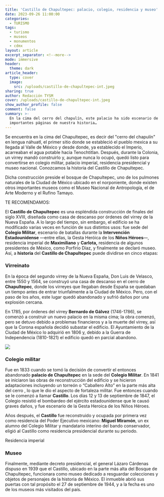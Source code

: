 ```yaml
---
title: 'Castillo de Chapultepec: palacio, colegio, residencia y museo'
date: 2023-09-26 11:00:00
categories:
  - TURISMO
tags:
  - turismo
  - museos
  - monumentos
  - cdmx
layout: article
excerpt_separator: <!--more-->
mode: immersive
header:
  theme: dark
article_header:
  type: cover
  image:
    src: /uploads/castillo-de-chapultepec-int.jpeg
sharing: true
author: Redacción TYSM
cover: /uploads/castillo-de-chapultepec-int.jpeg
show_author_profile: false
comment: false
summary: >-
  En la cima del cerro del chapulín, este palacio ha sido escenario de
  importantes páginas de nuestra historia…
---
```

Se encuentra en la cima del Chapultepec, es decir del "cerro del chapulín" en lengua náhuatl, el primer sitio donde se estableció el pueblo mexica a su llegada al Valle de México y desde donde, ya establecido el Imperio, acarreaban el agua potable hacia Tenochtitlan. Después, durante la Colonia, un virrey mandó construirlo y, aunque nunca lo ocupó, quedó listo para convertirse en colegio militar, palacio imperial, residencia presidencial y museo nacional. Conozcamos la historia del Castillo de Chapultepec.

Dicha construcción preside el bosque de Chapultepec, uno de los pulmones naturales de la Ciudad de México ubicado en el norponiente, donde existen otros importantes museos como el Museo Nacional de Antropología, el de Arte Moderno y el Rufino Tamayo.

TE RECOMENDAMOS:

El **Castillo de Chapultepec** es una espléndida construcción de finales del siglo XVIII, diseñada como casa de descanso por órdenes del virrey de la Nueva España. A lo largo del tiempo, sin embargo, el edificio se ha modificado varias veces en función de sus distintos usos: fue sede del **Colegio Militar**, escenario de batallas durante la **Intervención Estadounidense** —entre ellas, la Gesta Heróica de los **Niños Héroes**—, residencia imperial de **Maximiliano** y **Carlota,**&nbsp;residencia de algunos presidentes de México, como Porfirio Díaz, y finalmente se declaró museo. Así, a **historia** del **Castillo de Chapultepec** puede dividirse en cinco etapas:

### Virreinato

En la época del segundo virrey de la Nueva España, Don Luis de Velasco, entre 1550 y 1564, se construyó una casa de descanso en el cerro de **Chapultepec**, donde los virreyes que llegaban desde España se quedaban un tiempo antes de entrar triunfalmente a la Ciudad de México. Pero, con el paso de los años, este lugar quedó abandonado y sufrió daños por una explosión cercana.

En 1785, por órdenes del virrey **Bernardo de Gálvez** (1746-1786), se comenzó a construir un nuevo palacio en la misma cima; la obra comenzó, pero se detuvo debido a problemas financieros y a la muerte del virrey, así que la Corona española decidió subastar el edificio. El Ayuntamiento de la Ciudad de México lo adquirió en 1806 y, debido a la Guerra de Independencia (1810-1821) el edificio quedó en parcial abandono.

![](https://upload.wikimedia.org/wikipedia/commons/thumb/e/e2/Ch%C3%A2teau_de_Chapultepec_de_Mexico_%28Castillo_de_Chapultepec_de_M%C3%A9xico%29.jpg/1024px-Ch%C3%A2teau_de_Chapultepec_de_Mexico_%28Castillo_de_Chapultepec_de_M%C3%A9xico%29.jpg)

### Colegio militar

Fue en 1833 cuando se tomó la decisión de convertir el entonces abandonado **palacio de Chapultepec** en la sede del **Colegio Militar**. En 1841 se iniciaron las obras de reconstrucción del edificio y se hicieron adaptaciones incluyendo un torreón o “Caballero Alto” en la parte más alta del cerro , lo que le dio el aspecto de fortaleza militar. Fue entonces cuando se le comenzó a llamar **Castillo**. Los días 12 y 13 de septiembre de 1847, el Colegio resistió el bombardeo del ejército estadounidense que le causó graves daños, y fue escenario de la Gesta Heroica de los Niños Héroes.

Años después, el **Castillo** fue reconstruido y ocupada por primera vez como residencia del Poder Ejecutivo mexicano: **Miguel Miramón**, un ex alumno del Colegio Militar y mandatario interino del bando conservador, eligió al Castillo como residencia presidencial durante su periodo.

Residencia imperial

### Museo

Finalmente, mediante decreto presidencial, el general Lázaro Cárdenas dispuso en 1939 que el Castillo, ubicado en la parte más alta del Bosque de Chapultepec, funcionara como museo dedicado a resguardar colecciones y objetos de personajes de la historia de México. El inmueble abrió sus puertas con tal propósito el 27 de septiembre de 1944, y a la fecha es uno de los museos más visitados del país.